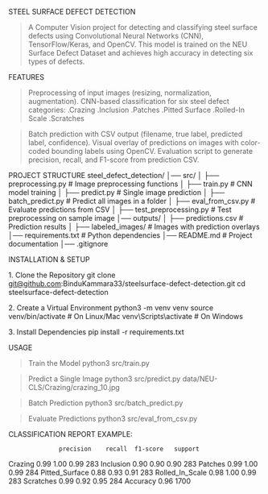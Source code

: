 STEEL SURFACE DEFECT DETECTION

> A Computer Vision project for detecting and classifying steel surface defects using Convolutional Neural Networks (CNN), TensorFlow/Keras, and OpenCV.
> This model is trained on the NEU Surface Defect Dataset and achieves high accuracy in detecting six types of defects.

FEATURES
> Preprocessing of input images (resizing, normalization, augmentation).
> CNN-based classification for six steel defect categories:
    .Crazing
    .Inclusion
    .Patches
    .Pitted Surface
    .Rolled-In Scale
    .Scratches

> Batch prediction with CSV output (filename, true label, predicted label, confidence).
> Visual overlay of predictions on images with color-coded bounding labels using OpenCV.
> Evaluation script to generate precision, recall, and F1-score from prediction CSV.

PROJECT STRUCTURE
steel_defect_detection/
│── src/
│   ├── preprocessing.py        # Image preprocessing functions
│   ├── train.py                # CNN model training
│   ├── predict.py              # Single image prediction
│   ├── batch_predict.py        # Predict all images in a folder
│   ├── eval_from_csv.py        # Evaluate predictions from CSV
│   ├── test_preprocessing.py   # Test preprocessing on sample image
│── outputs/
│   ├── predictions.csv         # Prediction results
│   ├── labeled_images/         # Images with prediction overlays
│── requirements.txt            # Python dependencies
│── README.md                   # Project documentation
│── .gitignore

INSTALLATION & SETUP

1️. Clone the Repository
git clone git@github.com:BinduKammara33/steelsurface-defect-detection.git
cd steelsurface-defect-detection

2️. Create a Virtual Environment
python3 -m venv venv
source venv/bin/activate   # On Linux/Mac
venv\Scripts\activate      # On Windows

3️. Install Dependencies
pip install -r requirements.txt

USAGE

>Train the Model
python3 src/train.py

>Predict a Single Image
python3 src/predict.py data/NEU-CLS/Crazing/crazing_10.jpg

>Batch Prediction
python3 src/batch_predict.py

>Evaluate Predictions
python3 src/eval_from_csv.py

CLASSIFICATION REPORT EXAMPLE:

                  precision    recall  f1-score   support
Crazing             0.99      1.00      0.99       283
Inclusion           0.90      0.90      0.90       283
Patches             0.99      1.00      0.99       284
Pitted_Surface      0.88      0.93      0.91       283
Rolled_In_Scale     0.98      1.00      0.99       283
Scratches           0.99      0.92      0.95       284
Accuracy            0.96      1700
